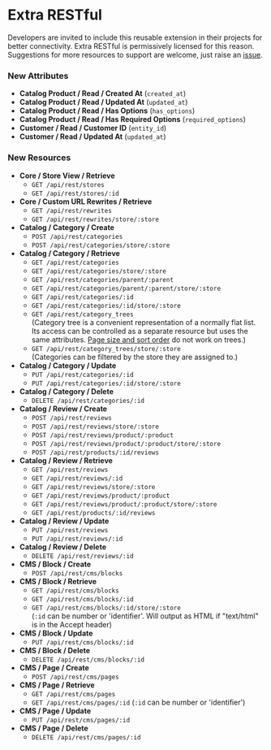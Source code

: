 # Extra RESTful

Developers are invited to include this reusable extension in their projects for better connectivity.
Extra RESTful is permissively licensed for this reason.
Suggestions for more resources to support are welcome,
just raise an [issue](https://github.com/clockworkgeek/Magento-Extra-RESTful/issues).

### New Attributes

- **Catalog Product / Read / Created At** (`created_at`)
- **Catalog Product / Read / Updated At** (`updated_at`)
- **Catalog Product / Read / Has Options** (`has_options`)
- **Catalog Product / Read / Has Required Options** (`required_options`)
- **Customer / Read / Customer ID** (`entity_id`)
- **Customer / Read / Updated At** (`updated_at`)

### New Resources

- **Core / Store View / Retrieve**
  - `GET /api/rest/stores`
  - `GET /api/rest/stores/:id`
- **Core / Custom URL Rewrites / Retrieve**
  - `GET /api/rest/rewrites`
  - `GET /api/rest/rewrites/store/:store`
- **Catalog / Category / Create**
  - `POST /api/rest/categories`
  - `POST /api/rest/categories/store/:store`
- **Catalog / Category / Retrieve**
  - `GET /api/rest/categories`
  - `GET /api/rest/categories/store/:store`
  - `GET /api/rest/categories/parent/:parent`
  - `GET /api/rest/categories/parent/:parent/store/:store`
  - `GET /api/rest/categories/:id`
  - `GET /api/rest/categories/:id/store/:store`
  - `GET /api/rest/category_trees`  
  (Category tree is a convenient representation  of a normally flat list.
  Its access can be controlled as a separate resource but uses the same attributes.
  [Page size and sort order](http://devdocs.magento.com/guides/m1x/api/rest/get_filters.html) do not work on trees.)
  - `GET /api/rest/category_trees/store/:store`  
  (Categories can be filtered by the store they are assigned to.)
- **Catalog / Category / Update**
  - `PUT /api/rest/categories/:id`
  - `PUT /api/rest/categories/:id/store/:store`
- **Catalog / Category / Delete**
  - `DELETE /api/rest/categories/:id`
- **Catalog / Review / Create**
  - `POST /api/rest/reviews`
  - `POST /api/rest/reviews/store/:store`
  - `POST /api/rest/reviews/product/:product`
  - `POST /api/rest/reviews/product/:product/store/:store`
  - `POST /api/rest/products/:id/reviews`
- **Catalog / Review / Retrieve**
  - `GET /api/rest/reviews`
  - `GET /api/rest/reviews/:id`
  - `GET /api/rest/reviews/store/:store`
  - `GET /api/rest/reviews/product/:product`
  - `GET /api/rest/reviews/product/:product/store/:store`
  - `GET /api/rest/products/:id/reviews`
- **Catalog / Review / Update**
  - `PUT /api/rest/reviews`
  - `PUT /api/rest/reviews/:id`
- **Catalog / Review / Delete**
  - `DELETE /api/rest/reviews/:id`
- **CMS / Block / Create**
  - `POST /api/rest/cms/blocks`
- **CMS / Block / Retrieve**
  - `GET /api/rest/cms/blocks`
  - `GET /api/rest/cms/blocks/:id`
  - `GET /api/rest/cms/blocks/:id/store/:store`  
  (`:id` can be number or 'identifier'. Will output as HTML if "text/html" is in the Accept header)
- **CMS / Block / Update**
  - `PUT /api/rest/cms/blocks/:id`
- **CMS / Block / Delete**
  - `DELETE /api/rest/cms/blocks/:id`
- **CMS / Page / Create**
  - `POST /api/rest/cms/pages`
- **CMS / Page / Retrieve**
  - `GET /api/rest/cms/pages`
  - `GET /api/rest/cms/pages/:id`
  (`:id` can be number or 'identifier')
- **CMS / Page / Update**
  - `PUT /api/rest/cms/pages/:id`
- **CMS / Page / Delete**
  - `DELETE /api/rest/cms/pages/:id`
  